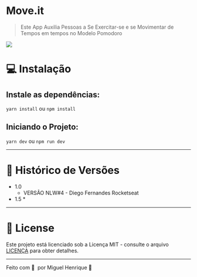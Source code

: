 # Move.it
> Este App Auxilia Pessoas a Se Exercitar-se e se Movimentar de Tempos em tempos no Modelo Pomodoro


![](../header.png)

# 💻 Instalação

## Instale as dependências:

```yarn install``` ou ```npm install```

## Iniciando o Projeto:

`yarn dev` ou `npm run dev`
***
# :paperclip: Histórico de Versões
* 1.0
    * VERSÂO NLW#4 - Diego Fernandes Rocketseat
* 1.5
   *
***
# 📝 License

Este projeto está licenciado sob a Licença MIT - consulte o arquivo [LICENÇA](LICENSE) para obter detalhes.

***

Feito com 💜 &nbsp;por Miguel Henrique 👋

